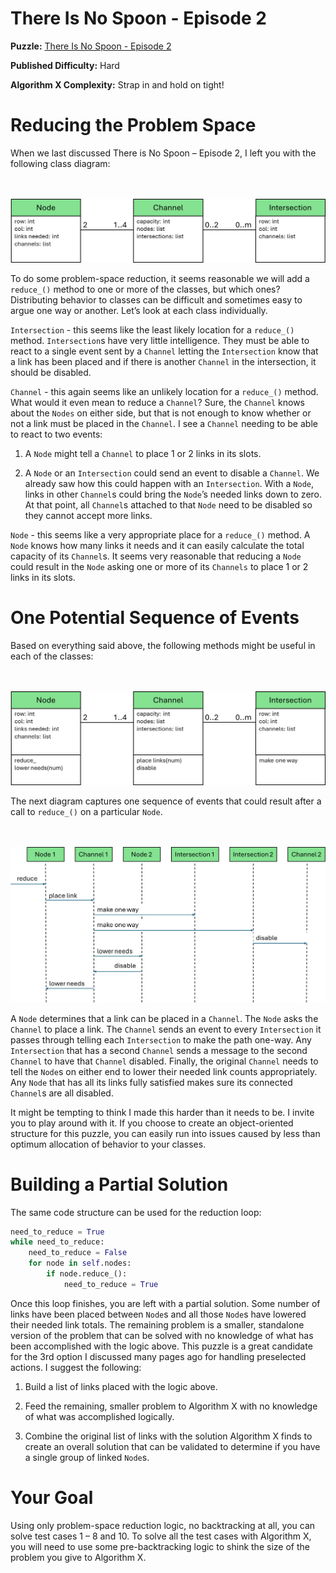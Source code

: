 # There Is No Spoon - Episode 2

__Puzzle:__ [There Is No Spoon - Episode 2](https://www.codingame.com/training/hard/there-is-no-spoon-episode-2)

__Published Difficulty:__ Hard

__Algorithm X Complexity:__ Strap in and hold on tight!

# Reducing the Problem Space

When we last discussed There is No Spoon – Episode 2, I left you with the following class diagram:

<BR><BR>
![No Spoon 2 - OOD](NoSpoon2ClassesWithLists.png)
<BR>

To do some problem-space reduction, it seems reasonable we will add a `reduce_()` method to one or more of the classes, but which ones? Distributing behavior to classes can be difficult and sometimes easy to argue one way or another. Let’s look at each class individually.

`Intersection` - this seems like the least likely location for a `reduce_()` method. `Intersection`s have very little intelligence. They must be able to react to a single event sent by a `Channel` letting the `Intersection` know that a link has been placed and if there is another `Channel` in the intersection, it should be disabled.

`Channel` - this again seems like an unlikely location for a `reduce_()` method. What would it even mean to reduce a `Channel`? Sure, the `Channel` knows about the `Nodes` on either side, but that is not enough to know whether or not a link must be placed in the `Channel`. I see a `Channel` needing to be able to react to two events:

1. A `Node` might tell a `Channel` to place 1 or 2 links in its slots.

1. A `Node` or an `Intersection` could send an event to disable a `Channel`. We already saw how this could happen with an `Intersection`. With a `Node`, links in other `Channel`s could bring the `Node`’s needed links down to zero. At that point, all `Channel`s attached to that `Node` need to be disabled so they cannot accept more links.

`Node` - this seems like a very appropriate place for a `reduce_()` method. A `Node` knows how many links it needs and it can easily calculate the total capacity of its `Channel`s. It seems very reasonable that reducing a `Node` could result in the `Node` asking one or more of its `Channels` to place 1 or 2 links in its slots.

# One Potential Sequence of Events

Based on everything said above, the following methods might be useful in each of the classes:

<BR><BR>
![No Spoon 2 - Classes with Methods](NoSpoonClassMethods.png)
<BR>

The next diagram captures one sequence of events that could result after a call to `reduce_()` on a particular `Node`. 

<BR><BR>
![No Spoon 2 - Sequence Diagram](NoSpoonSequenceDiagram.png)
<BR>

A `Node` determines that a link can be placed in a `Channel`. The `Node` asks the `Channel` to place a link. The `Channel` sends an event to every `Intersection` it passes through telling each `Intersection` to make the path one-way. Any `Intersection` that has a second `Channel` sends a message to the second `Channel` to have that `Channel` disabled. Finally, the original `Channel` needs to tell the `Node`s on either end to lower their needed link counts appropriately. Any `Node` that has all its links fully satisfied makes sure its connected `Channel`s are all disabled.

It might be tempting to think I made this harder than it needs to be. I invite you to play around with it. If you choose to create an object-oriented structure for this puzzle, you can easily run into issues caused by less than optimum allocation of behavior to your classes.

# Building a Partial Solution

The same code structure can be used for the reduction loop:

```python
need_to_reduce = True
while need_to_reduce:
    need_to_reduce = False
    for node in self.nodes:
        if node.reduce_():
            need_to_reduce = True
```

Once this loop finishes, you are left with a partial solution. Some number of links have been placed between `Node`s and all those `Node`s have lowered their needed link totals. The remaining problem is a smaller, standalone version of the problem that can be solved with no knowledge of what has been accomplished with the logic above. This puzzle is a great candidate for the 3rd option I discussed many pages ago for handling preselected actions. I suggest the following:

1. Build a list of links placed with the logic above.

1. Feed the remaining, smaller problem to Algorithm X with no knowledge of what was accomplished logically.

1. Combine the original list of links with the solution Algorithm X finds to create an overall solution that can be validated to determine if you have a single group of linked `Node`s.

# Your Goal

Using only problem-space reduction logic, no backtracking at all, you can solve test cases 1 – 8 and 10. To solve all the test cases with Algorithm X, you will need to use some pre-backtracking logic to shink the size of the problem you give to Algorithm X.

